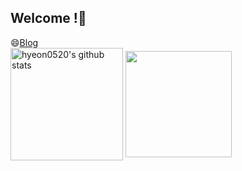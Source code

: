 ## Welcome !👋

<!--
**hyeon0520/hyeon0520** is a ✨ _special_ ✨ repository because its `README.md` (this file) appears on your GitHub profile.

Here are some ideas to get you started:

- 🔭 I’m currently working on Eco AI in Hanbat university
- 🌱 I’m currently learning ... AI
- 👯 I’m looking to collaborate on ...
- 🤔 I’m looking for help with ...
- 💬 Ask me about ...
- 📫 How to reach me: ...
- 😄 Pronouns: ...
- ⚡ Fun fact: ...
-->
😄[Blog](https://blog.naver.com/mfireon)<br/>
<a href="https://github.com/hyeon0520"><img align="center" style="height:180px" src="https://github-readme-stats.vercel.app/api?username=hyeon0520&show_icons=true&theme=nord" alt="hyeon0520's github stats" /></a>
<a href="https://github.com/hyeon0520"><img align="center" style="height:170px" src="https://github-readme-stats.vercel.app/api/top-langs/?username=hyeon0520&layout=compact&theme=nord" /></a>
